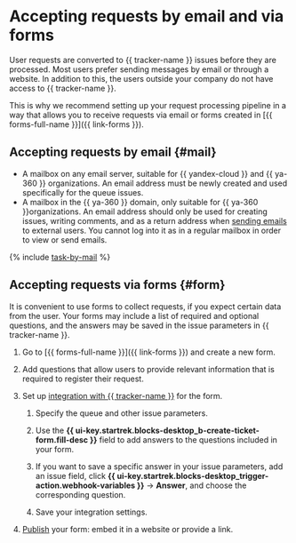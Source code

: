 # Accepting requests by email and via forms

User requests are converted to {{ tracker-name }} issues before they are processed. Most users prefer sending messages by email or through a website. In addition to this, the users outside your company do not have access to {{ tracker-name }}.

This is why we recommend setting up your request processing pipeline in a way that allows you to receive requests via email or forms created in [{{ forms-full-name }}]({{ link-forms }}).

## Accepting requests by email {#mail}


* A mailbox on any email server, suitable for {{ yandex-cloud }} and {{ ya-360 }} organizations. An email address must be newly created and used specifically for the queue issues.
* A mailbox in the {{ ya-360 }} domain, only suitable for {{ ya-360 }}organizations. An email address should only be used for creating issues, writing comments, and as a return address when [sending emails](user/comments.md#send-comment) to external users. You cannot log into it as in a regular mailbox in order to view or send emails.

{% include [task-by-mail](../_includes/tracker/task-by-mail.md) %}


## Accepting requests via forms {#form}

It is convenient to use forms to collect requests, if you expect certain data from the user. Your forms may include a list of required and optional questions, and the answers may be saved in the issue parameters in {{ tracker-name }}.

1. Go to [{{ forms-full-name }}]({{ link-forms }}) and create a new form.

1. Add questions that allow users to provide relevant information that is required to register their request.

1. Set up [integration with {{ tracker-name }}](../forms/create-task.md) for the form.

   1. Specify the queue and other issue parameters.

   1. Use the **{{ ui-key.startrek.blocks-desktop_b-create-ticket-form.fill-desc }}** field to add answers to the questions included in your form.

   1. If you want to save a specific answer in your issue parameters, add an issue field, click **{{ ui-key.startrek.blocks-desktop_trigger-action.webhook-variables }}** → **Answer**, and choose the corresponding question.

   1. Save your integration settings.


1. [Publish](../forms/publish.md#section_link) your form: embed it in a website or provide a link.